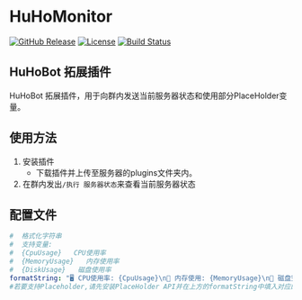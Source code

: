 # HuHoMonitor

[![GitHub Release](https://img.shields.io/github/v/release/HuHoBot/HuHoMonitor?style=for-the-badge)](https://github.com/HuHoBot/HuHoMonitor/releases)
[![License](https://img.shields.io/github/license/HuHoBot/HuHoMonitor?style=for-the-badge)](https://github.com/HuHoBot/HuHoMonitor/blob/main/LICENSE)
[![Build Status](https://img.shields.io/github/actions/workflow/status/HuHoBot/HuHoMonitor/release.yml?style=for-the-badge)](https://github.com/HuHoBot/HuHoMonitor/actions)

## HuHoBot 拓展插件
HuHoBot 拓展插件，用于向群内发送当前服务器状态和使用部分PlaceHolder变量。

##  使用方法
1. 安装插件
    - 下载插件并上传至服务器的plugins文件夹内。
2. 在群内发出`/执行 服务器状态`来查看当前服务器状态

## 配置文件
```yaml
#  格式化字符串
#  支持变量:
#  {CpuUsage}   CPU使用率
#  {MemoryUsage}   内存使用率
#  {DiskUsage}   磁盘使用率
formatString: "🖥 CPU使用率: {CpuUsage}\n💾 内存使用: {MemoryUsage}\n💽 磁盘空间: {DiskUsage}"
#若要支持Placeholder,请先安装PlaceHolder API并在上方的formatString中填入对应的PlaceHolder变量
```
